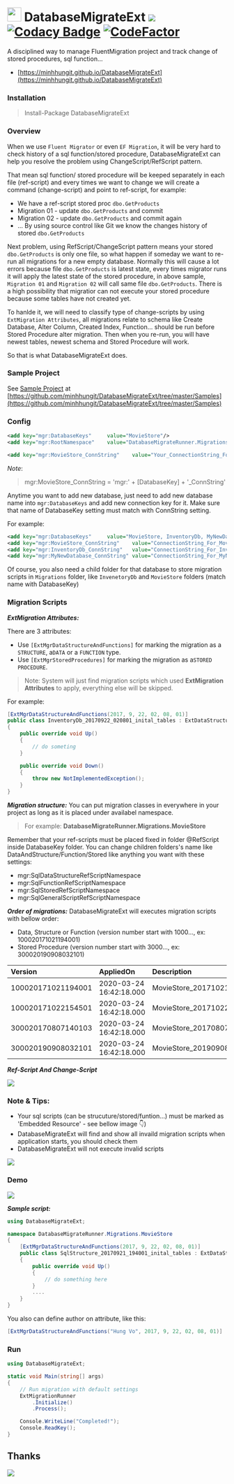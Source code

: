 # <img rel="https://raw.githubusercontent.com/minhhungit/DatabaseMigrateExt/master/develop/Icon/logo.png" src="https://raw.githubusercontent.com/minhhungit/DatabaseMigrateExt/develop/wiki/Icon/logo.png" width="32" /> DatabaseMigrateExt <a href="https://www.nuget.org/packages/DatabaseMigrateExt/"><img src="https://img.shields.io/nuget/v/DatabaseMigrateExt.svg?style=flat" /></a> [![Codacy Badge](https://api.codacy.com/project/badge/Grade/d1b3c86714594b6894bb9382c3f85f33)](https://www.codacy.com/app/it.minhhung/DatabaseMigrateExt?utm_source=github.com&amp;utm_medium=referral&amp;utm_content=minhhungit/DatabaseMigrateExt&amp;utm_campaign=Badge_Grade) [![CodeFactor](https://www.codefactor.io/repository/github/minhhungit/databasemigrateext/badge)](https://www.codefactor.io/repository/github/minhhungit/databasemigrateext)

A disciplined way to manage FluentMigration project and track change of stored procedures, sql function...

- [https://minhhungit.github.io/DatabaseMigrateExt](https://minhhungit.github.io/DatabaseMigrateExt)

### Installation
>Install-Package DatabaseMigrateExt

### Overview
When we use `Fluent Migrator` or even `EF Migration`, it will be very hard to check history of a sql function/stored procedure, 
DatabaseMigrateExt can help you resolve the problem using ChangeScript/RefScript pattern. 

That mean sql function/ stored procedure will be keeped separately in each file (ref-script) 
and every times we want to change we will create a command (change-script) and point to ref-script, for example:
- We have a ref-script stored proc `dbo.GetProducts`
- Migration 01 - update `dbo.GetProducts` and commit
- Migration 02 - update `dbo.GetProducts` and commit again
- ...
By using source control like Git we know the changes history of stored `dbo.GetProducts`

Next problem, using RefScript/ChangeScript pattern means your stored `dbo.GetProducts` is only one file, so what happen if someday we want to re-run all migrations for a new empty database. 
Normally this will cause a lot errors because file `dbo.GetProducts` is latest state, every times migrator runs it will apply the latest state of the stored procedure, 
in above sample, `Migration 01` and `Migration 02` will call same file `dbo.GetProducts`.
There is a high possibility that migratior can not execute your stored procedure because some tables have not created yet.

To hanlde it, we will need to classify type of change-scripts by using `ExtMigration Attributes`, all migrations relate to schema like Create Database, Alter Column, Created Index, Function... should be run 
before Stored Procedure alter migration. Then when you re-run, you will have newest tables, newest schema and Stored Procedure will work.

So that is what DatabaseMigrateExt does.

### Sample Project

See [Sample Project](https://github.com/minhhungit/DatabaseMigrateExt/tree/master/Samples) at [https://github.com/minhhungit/DatabaseMigrateExt/tree/master/Samples](https://github.com/minhhungit/DatabaseMigrateExt/tree/master/Samples)


### Config

```xml
<add key="mgr:DatabaseKeys"     value="MovieStore"/>
<add key="mgr:RootNamespace"    value="DatabaseMigrateRunner.Migrations"/>

<add key="mgr:MovieStore_ConnString"    value="Your_ConnectionString_For_MovieStore_At_Here"/>
```

*Note*: 
> mgr:MovieStore_ConnString = 'mgr:' + [DatabaseKey] + '_ConnString'

Anytime you want to add new database, just need to add new database name into `mgr:DatabaseKeys` and add new connection key for it.
Make sure that name of DatabaseKey setting must match with ConnString setting.

For example:
```xml
<add key="mgr:DatabaseKeys"		value="MovieStore, InventoryDb, MyNewDatabase"/>
<add key="mgr:MovieStore_ConnString"	value="ConnectionString_For_MovieStore"/>
<add key="mgr:InventoryDb_ConnString"   value="ConnectionString_For_InventoryDb"/>
<add key="mgr:MyNewDatabase_ConnString"	value="ConnectionString_For_MyNewDatabase"/>
```
Of course, you also need a child folder for that database to store migration scripts in `Migrations` folder, like `InvenetoryDb` and `MovieStore` folders (match name with DatabaseKey)


### Migration Scripts
***ExtMigration Attributes:***

There are 3 attributes:
- Use `[ExtMgrDataStructureAndFunctions]` for marking the migration as a `STRUCTURE`, a`DATA` or a `FUNCTION` type.
- Use `[ExtMgrStoredProcedures]` for marking the migration as a`STORED PROCEDURE`.

> Note: System will just find migration scripts which used **ExtMigration Attributes** to apply, everything else will be skipped.

For example:

```csharp
[ExtMgrDataStructureAndFunctions(2017, 9, 22, 02, 08, 01)]
public class InventoryDb_20170922_020801_inital_tables : ExtDataStructureFunctionMigration
{
    public override void Up()
    {
        // do someting
    }

    public override void Down()
    {
        throw new NotImplementedException();
    }        
}
```

***Migration structure:***
You can put migration classes in everywhere in your project as long as it is placed under availabel namespace.
> For example: **DatabaseMigrateRunner.Migrations.MovieStore**

Remember that your ref-scripts must be placed fixed in folder @RefScript inside DatabaseKey folder.
You can change children folders's name like DataAndStructure/Function/Stored like anything you want with these settings:
- mgr:SqlDataStructureRefScriptNamespace
- mgr:SqlFunctionRefScriptNamespace
- mgr:SqlStoredRefScriptNamespace
- mgr:SqlGeneralScriptRefScriptNamespace

***Order of migrations:***
DatabaseMigrateExt will executes migration scripts with bellow order:

- Data, Structure or Function (version number start with 1000..., ex: 100020171021194001)
- Stored Procedure (version number start with 3000..., ex: 300020190908032101)

| Version            | AppliedOn                | Description                                   |
|:------------------ |:-------------------------|:----------------------------------------------|
| 100020171021194001 | 2020-03-24 16:42:18.000	| MovieStore_20171021_194001_inital_tables      |
| 100020171022154501 | 2020-03-24 16:42:18.000	| MovieStore_20171022_154501_inital_function    |
| 300020170807140103 | 2020-03-24 16:42:18.000	| MovieStore_20170807_140103_create_stored      |
| 300020190908032101 | 2020-03-24 16:42:18.000	| MovieStore_20190908_032101_exec_script        |

***Ref-Script And Change-Script***

<img src="https://raw.githubusercontent.com/minhhungit/DatabaseMigrateExt/master/wiki/Images/ref-and-change-script.png" />

### Note & Tips:
- Your sql scripts (can be strucuture/stored/funtion...) must be marked as 'Embedded Resource' - see bellow image :point_down:)
- DatabaseMigrateExt will find and show all invaild migration scripts when application starts, you should check them
- DatabaseMigrateExt will not execute invalid scripts

<img src="https://raw.githubusercontent.com/minhhungit/DatabaseMigrateExt/master/wiki/Images/embedded_resource.png" />

### Demo
<img src="https://raw.githubusercontent.com/minhhungit/DatabaseMigrateExt/master/wiki/Images/demo-result.png" />


***Sample script:*** 

```csharp
using DatabaseMigrateExt;

namespace DatabaseMigrateRunner.Migrations.MovieStore
{
    [ExtMgrDataStructureAndFunctions(2017, 9, 22, 02, 08, 01)]
    public class SqlStructure_20170921_194001_inital_tables : ExtDataStructureFunctionMigration
    {
        public override void Up()
        {
            // do something here
        }
        ....
    }
}
```
You also can define author on attribute, like this:
```csharp
[ExtMgrDataStructureAndFunctions("Hung Vo", 2017, 9, 22, 02, 08, 01)]
```

### Run
```csharp
using DatabaseMigrateExt;

static void Main(string[] args)
{
    // Run migration with default settings
    ExtMigrationRunner
        .Initialize()
        .Process();

    Console.WriteLine("Completed!");
    Console.ReadKey();
}
```

## Thanks
<a href="https://www.jetbrains.com/"><img src="https://raw.githubusercontent.com/minhhungit/DatabaseMigrateExt/master/wiki/Images/jetbrains-128x128.png" /></a>
